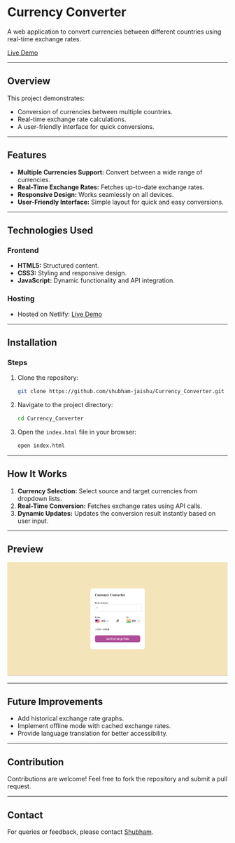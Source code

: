 # Currency Converter

A web application to convert currencies between different countries using real-time exchange rates.

[Live Demo](https://currencyconverter-html-css-javascript.netlify.app/)

---

## Overview
This project demonstrates:
- Conversion of currencies between multiple countries.
- Real-time exchange rate calculations.
- A user-friendly interface for quick conversions.

---

## Features
- **Multiple Currencies Support:** Convert between a wide range of currencies.
- **Real-Time Exchange Rates:** Fetches up-to-date exchange rates.
- **Responsive Design:** Works seamlessly on all devices.
- **User-Friendly Interface:** Simple layout for quick and easy conversions.

---

## Technologies Used

### Frontend
- **HTML5:** Structured content.
- **CSS3:** Styling and responsive design.
- **JavaScript:** Dynamic functionality and API integration.

### Hosting
- Hosted on Netlify: [Live Demo](https://currencyconverter-html-css-javascript.netlify.app/)

---

## Installation

### Steps
1. Clone the repository:
   ```bash
   git clone https://github.com/shubham-jaishu/Currency_Converter.git
   ```

2. Navigate to the project directory:
   ```bash
   cd Currency_Converter
   ```

3. Open the `index.html` file in your browser:
   ```bash
   open index.html
   ```

---

## How It Works
1. **Currency Selection:** Select source and target currencies from dropdown lists.
2. **Real-Time Conversion:** Fetches exchange rates using API calls.
3. **Dynamic Updates:** Updates the conversion result instantly based on user input.

---

## Preview
![Screenshot 1](./Screenshots/ss1.png)

---

## Future Improvements
- Add historical exchange rate graphs.
- Implement offline mode with cached exchange rates.
- Provide language translation for better accessibility.

---

## Contribution
Contributions are welcome! Feel free to fork the repository and submit a pull request.

---

## Contact
For queries or feedback, please contact [Shubham](mailto:shubhamjaishu@gmail.com).

